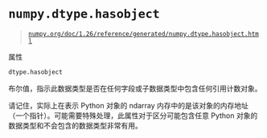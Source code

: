 # `numpy.dtype.hasobject`

> [`numpy.org/doc/1.26/reference/generated/numpy.dtype.hasobject.html`](https://numpy.org/doc/1.26/reference/generated/numpy.dtype.hasobject.html)

属性

```py
dtype.hasobject
```

布尔值，指示此数据类型是否在任何字段或子数据类型中包含任何引用计数对象。

请记住，实际上在表示 Python 对象的 ndarray 内存中的是该对象的内存地址（一个指针）。可能需要特殊处理，此属性对于区分可能包含任意 Python 对象的数据类型和不会包含的数据类型非常有用。
